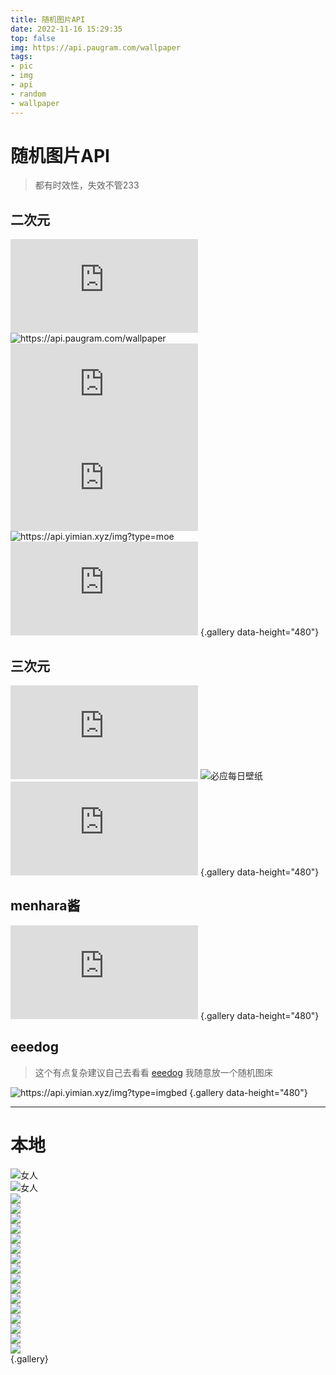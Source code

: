 ```yaml
---
title: 随机图片API
date: 2022-11-16 15:29:35
top: false
img: https://api.paugram.com/wallpaper
tags:
- pic
- img
- api
- random
- wallpaper
---
```

# 随机图片API
> 都有时效性，失效不管233
## 二次元
![](https://iw233.cn/API/Random.php "https://iw233.cn/API/Random.php")
![](https://api.paugram.com/wallpaper "https://api.paugram.com/wallpaper")
![](https://www.dmoe.cc/random.php "https://www.dmoe.cc/random.php")
![](https://api.mtyqx.cn/api/random.php "https://api.mtyqx.cn/api/random.php")
![](https://api.yimian.xyz/img?type=moe "https://api.yimian.xyz/img?type=moe")
![](https://api.ixiaowai.cn/api/api.php "https://api.ixiaowai.cn/api/api.php")
{.gallery data-height="480"}
## 三次元
![](https://api.btstu.cn/sjbz/api.php "https://api.btstu.cn/sjbz/api.php")
![必应每日壁纸](https://api.paugram.com/bing/ "https://api.paugram.com/bing/")
![](https://api.ixiaowai.cn/gqapi/gqapi.php "https://api.ixiaowai.cn/gqapi/gqapi.php")
{.gallery data-height="480"}
## menhara酱
![](https://api.ixiaowai.cn/mcapi/mcapi.php "https://api.ixiaowai.cn/mcapi/mcapi.php")
{.gallery data-height="480"}
## eeedog
> 这个有点复杂建议自己去看看
[eeedog](https://www.eee.dog/tech/rand-pic-api.html) 我随意放一个随机图床

![](https://api.yimian.xyz/img?type=imgbed "https://api.yimian.xyz/img?type=imgbed")
{.gallery data-height="480"}

---
# 本地
![](/img/pictureshow/20221116154554.png "女人")  
![](/img/pictureshow/20221116154625.png "女人")  
![](/img/pictureshow/20221116154652.png)  
![](/img/pictureshow/20221116154713.png)  
![](/img/pictureshow/20221116154721.png)  
![](/img/pictureshow/20221116154729.png)  
![](/img/pictureshow/20221116154737.png)  
![](/img/pictureshow/20221116154746.png)  
![](/img/pictureshow/20221116154914.png)  
![](/img/pictureshow/20221116154922.png)  
![](/img/pictureshow/20221116154928.png)  
![](/img/pictureshow/20221116154935.png)  
![](/img/pictureshow/20221116154945.png)  
![](/img/pictureshow/20221116154953.png)  
![](/img/pictureshow/20221116155005.png)  
![](/img/pictureshow/20221116155015.png)  
![](/img/pictureshow/20221116155023.png)  
![](/img/pictureshow/20221116155031.png)  
{.gallery}


